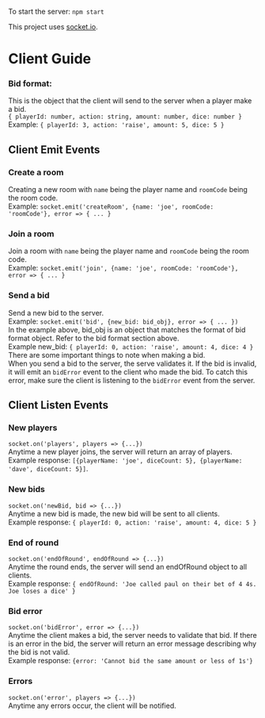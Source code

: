 To start the server: `npm start`

This project uses [socket.io](https://socket.io/).

# Client Guide


### Bid format: 
This is the object that the client will send to the server when a player make a bid.  
`{ playerId: number, action: string, amount: number, dice: number }`  
Example: `{ playerId: 3, action: 'raise', amount: 5, dice: 5 }`
<!-- ### EndOfRound format: 
This is the object that will be sent to the client when a round is over.
`{ endOfRound: 'message' }`  
Example: `{ endOfRound: 'Joe called paul on their bet of 4 4s. Joe loses a dice' }` -->

## Client Emit Events

### Create a room
Creating a new room with `name` being the player name and `roomCode` being the room code.  
Example: `socket.emit('createRoom', {name: 'joe', roomCode: 'roomCode'}, error => { ... }`

### Join a room
Join a room with `name` being the player name and `roomCode` being the room code.  
Example: `socket.emit('join', {name: 'joe', roomCode: 'roomCode'}, error => { ... }`

### Send a bid
Send a new bid to the server.  
Example: `socket.emit('bid', {new_bid: bid_obj}, error => { ... })`  
In the example above, bid_obj is an object that matches the format of bid format object. Refer to the bid format section above.  
Example new_bid: `{ playerId: 0, action: 'raise', amount: 4, dice: 4 }`  
There are some important things to note when making a bid.  
When you send a bid to the server, the serve validates it. If the bid is invalid, it will emit an `bidError` event to the client who made the bid.  To catch this error, make sure the client is listening to the `bidError` event from the server.

## Client Listen Events
### New players
`socket.on('players', players => {...})`  
Anytime a new player joins, the server will return an array of players.  
Example response:  `[{playerName: 'joe', diceCount: 5}, {playerName: 'dave', diceCount: 5}]`.  

### New bids
`socket.on('newBid, bid => {...})`  
Anytime a new bid is made, the new bid will be sent to all clients.  
Example response: `{ playerId: 0, action: 'raise', amount: 4, dice: 5 }`  

### End of round
`socket.on('endOfRound', endOfRound => {...})`  
Anytime the round ends, the server will send an endOfRound object to all clients.  
Example response: `{ endOfRound: 'Joe called paul on their bet of 4 4s. Joe loses a dice' }`  

### Bid error
`socket.on('bidError', error => {...})`  
Anytime the client makes a bid, the server needs to validate that bid. If there is an error in the bid, the server will return an error message describing why the bid is not valid.  
Example response: `{error: 'Cannot bid the same amount or less of 1s'}`  

### Errors
`socket.on('error', players => {...})`  
Anytime any errors occur, the client will be notified.